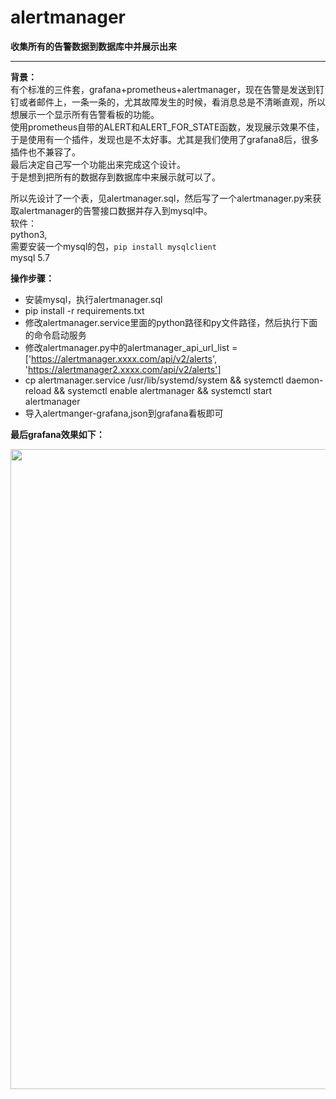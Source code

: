 # alertmanager
**收集所有的告警数据到数据库中并展示出来**

------------


**背景：**<br/>
有个标准的三件套，grafana+prometheus+alertmanager，现在告警是发送到钉钉或者邮件上，一条一条的，尤其故障发生的时候，看消息总是不清晰直观，所以想展示一个显示所有告警看板的功能。<br/>
使用prometheus自带的ALERT和ALERT_FOR_STATE函数，发现展示效果不佳，于是使用有一个插件，发现也是不太好事。尤其是我们使用了grafana8后，很多插件也不兼容了。<br/>
最后决定自己写一个功能出来完成这个设计。<br/>
于是想到把所有的数据存到数据库中来展示就可以了。<br/>

所以先设计了一个表，见alertmanager.sql，然后写了一个alertmanager.py来获取alertmanager的告警接口数据并存入到mysql中。<br/>
软件：<br/>
python3,<br/>
需要安装一个mysql的包，`pip install mysqlclient`<br/>
mysql 5.7<br/>

**操作步骤：**<br/>
- 安装mysql，执行alertmanager.sql
- pip install -r requirements.txt
- 修改alertmanager.service里面的python路径和py文件路径，然后执行下面的命令启动服务
- 修改alertmanager.py中的alertmanager_api_url_list = ['https://alertmanager.xxxx.com/api/v2/alerts', 'https://alertmanager2.xxxx.com/api/v2/alerts']
- cp alertmanager.service /usr/lib/systemd/system && systemctl daemon-reload  && systemctl enable alertmanager && systemctl start alertmanager
- 导入alertmanger-grafana,json到grafana看板即可

**最后grafana效果如下：**<br/>
<p align="center">
<img src="/dashboard.jpg"  width=1024 />
</p>

